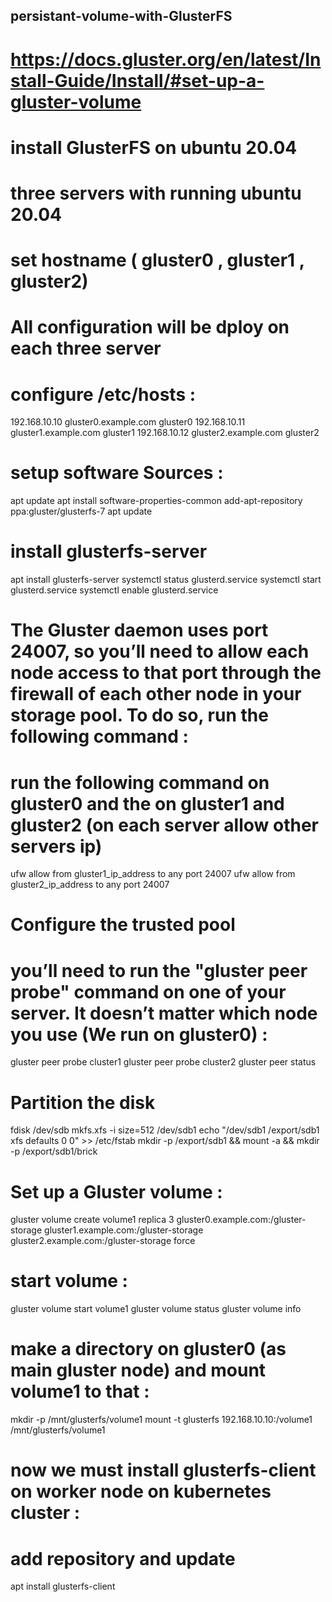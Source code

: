 ## persistant-volume-with-GlusterFS
# https://docs.gluster.org/en/latest/Install-Guide/Install/#set-up-a-gluster-volume
# install GlusterFS on ubuntu 20.04
# three servers with running ubuntu 20.04
# set hostname ( gluster0 , gluster1 , gluster2)
# All configuration will be dploy on each three server
# configure /etc/hosts :

192.168.10.10 gluster0.example.com gluster0
192.168.10.11 gluster1.example.com gluster1
192.168.10.12 gluster2.example.com gluster2

# setup software Sources :
apt update
apt install software-properties-common
add-apt-repository ppa:gluster/glusterfs-7
apt update

# install glusterfs-server
apt install glusterfs-server
systemctl status glusterd.service
systemctl start glusterd.service
systemctl enable glusterd.service

# The Gluster daemon uses port 24007, so you’ll need to allow each node access to that port through the firewall of each other node in your storage pool. To do so, run the following command :
# run the following command on gluster0 and the on gluster1 and gluster2 (on each server allow other servers ip)
ufw allow from gluster1_ip_address to any port 24007
ufw allow from gluster2_ip_address to any port 24007

# Configure the trusted pool
# you’ll need to run the "gluster peer probe" command on one of your server. It doesn’t matter which node you use (We run on gluster0) :

gluster peer probe cluster1
gluster peer probe cluster2
gluster peer status

# Partition the disk
fdisk /dev/sdb
mkfs.xfs -i size=512 /dev/sdb1
echo "/dev/sdb1 /export/sdb1 xfs defaults 0 0"  >> /etc/fstab
mkdir -p /export/sdb1 && mount -a && mkdir -p /export/sdb1/brick

# Set up a Gluster volume :
gluster volume create volume1 replica 3 gluster0.example.com:/gluster-storage gluster1.example.com:/gluster-storage gluster2.example.com:/gluster-storage force

# start volume :
gluster volume start volume1
gluster volume status
gluster volume info

# make a directory on gluster0 (as main gluster node) and mount volume1 to that :
mkdir -p /mnt/glusterfs/volume1
mount -t glusterfs 192.168.10.10:/volume1 /mnt/glusterfs/volume1

# now we must install glusterfs-client on worker node on kubernetes cluster :
# add repository and update
apt install glusterfs-client




